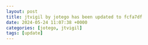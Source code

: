 ```yaml
---
layout: post
title: jtvigil by jotego has been updated to fcfa7df
date: 2024-05-24 11:07:38 +0000
categories: [jotego, jtvigil]
tags: [update]
---
```


